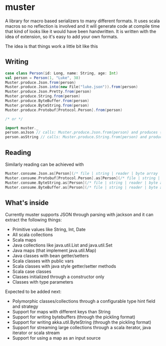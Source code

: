 # muster

A library for macro based serializers to many different formats.
It uses scala macros so no reflection is involved and it will generate code at compile time
that kind of looks like it would have been handwritten.  It is written with the idea of extension, so it's easy to
add your own formats.

The idea is that things work a little bit like this

## Writing

```scala
case class Person(id: Long, name: String, age: Int)
val person = Person(1, "Luke", 38)
Muster.produce.Json.from(person)
Muster.produce.Json.into(new File("luke.json")).from(person)
Muster.produce.Json.Pretty.from(person)
Muster.produce.String.from(person)
Muster.produce.ByteBuffer.from(person)
Muster.produce.ByteString.from(person)
Muster.produce.Protobuf[Protocol.Person].from(person)

/* or */

import muster._
person.asJson // calls: Muster.produce.Json.from(person) and produces {"id":1,"name":"Luke","age":38}
person.asString // calls: Muster.produce.String.from(person) and produces Person(id: 1, name: "Luke", age: 38)
```

## Reading

Similarly reading can be achieved with

```scala
Muster.consume.Json.as[Person](/* file | string | reader | byte array | input stream | URL */ input)
Muster.consume.Protobuf[Protocol.Person].as[Person](/* file | string | reader | byte array | input stream | URL */ input)
Muster.consume.ByteString.as[Person](/* file | string | reader | byte array | input stream | URL */ input)
Muster.consume.ByteBuffer.as[Person](/* file | string | reader | byte array | input stream | URL */ input)
```

## What's inside

Currently muster supports JSON through parsing with jackson and it can extract the following things:
* Primitive values like String, Int, Date
* All scala collections
* Scala maps
* Java collections like java.util.List and java.util.Set
* Java maps (that implement java.util.Map)
* Java classes with bean getter/setters
* Scala classes with public vars
* Scala classes with java style getter/setter methods
* Scala case classes
* Classes initialized through a constructor only
* Classes with type parameters


Expected to be added next:
* Polymorphic classes/collections through a configurable type hint field and strategy
* Support for maps with different keys than String
* Support for writing bytebuffers (through the pickling format)
* Support for writing akka.util.ByteString (through the pickling format)
* Support for streaming large collections through a scala iterator, java iterator or scala stream
* Support for using a map as an input source
